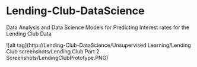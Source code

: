 # Lending-Club-DataScience
Data Analysis and Data Science Models for Predicting Interest rates for the Lending Club Data


![alt tag](http://Lending-Club-DataScience/Unsupervised Learning/Lending Club screenshots/Lending Club Part 2 Screenshots/LendingClubPrototype.PNG)

